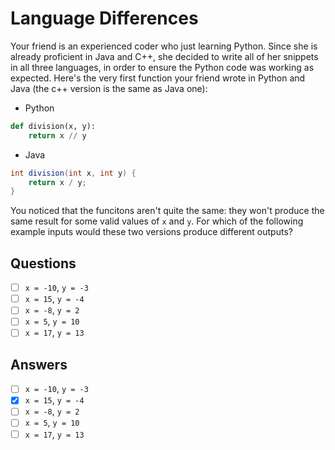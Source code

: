 # Language Differences

Your friend is an experienced coder who just learning Python. Since she is already proficient in Java and C++, she decided to write all of her snippets in all three languages, in order to ensure the Python code was working as expected. Here's the very first function your friend wrote in Python and Java (the c++ version is the same as Java one):

- Python

```python
def division(x, y):
    return x // y
```

- Java

```java
int division(int x, int y) {
    return x / y;
}
```
You noticed that the funcitons aren't quite the same: they won't produce the same result for some valid values of `x` and `y`. For which of the following example inputs would these two versions produce different outputs?

## Questions

- [ ] `x = -10`, `y = -3`
- [ ] `x = 15`, `y = -4`
- [ ] `x = -8`, `y = 2`
- [ ] `x = 5`, `y = 10`
- [ ] `x = 17`, `y = 13`

## Answers

- [ ] `x = -10`, `y = -3`
- [x] `x = 15`, `y = -4`
- [ ] `x = -8`, `y = 2`
- [ ] `x = 5`, `y = 10`
- [ ] `x = 17`, `y = 13`
